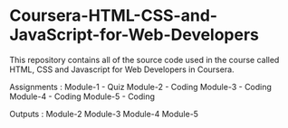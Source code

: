 # Coursera-HTML-CSS-and-JavaScript-for-Web-Developers

This repository contains all of the source code used in the course called HTML, CSS and Javascript for Web Developers in Coursera.

Assignments :
Module-1 - Quiz
Module-2 - Coding
Module-3 - Coding
Module-4 - Coding
Module-5 - Coding

Outputs :
Module-2
Module-3
Module-4
Module-5

